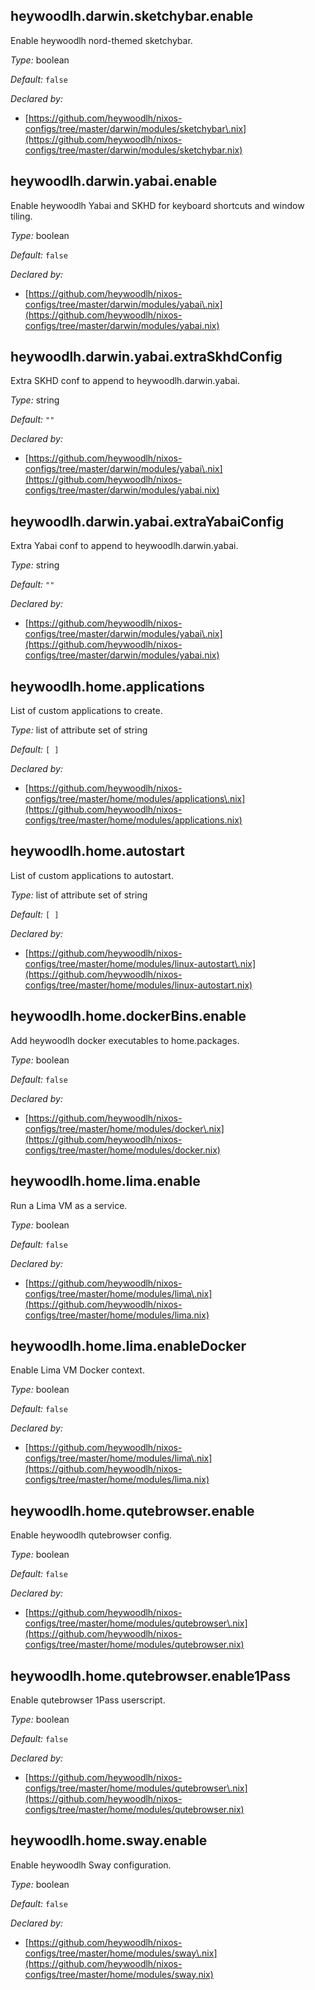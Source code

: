 ## heywoodlh\.darwin\.sketchybar\.enable

Enable heywoodlh nord-themed sketchybar\.



*Type:*
boolean



*Default:*
` false `

*Declared by:*
 - [https://github.com/heywoodlh/nixos-configs/tree/master/darwin/modules/sketchybar\.nix](https://github.com/heywoodlh/nixos-configs/tree/master/darwin/modules/sketchybar.nix)



## heywoodlh\.darwin\.yabai\.enable



Enable heywoodlh Yabai and SKHD for keyboard shortcuts and window tiling\.



*Type:*
boolean



*Default:*
` false `

*Declared by:*
 - [https://github.com/heywoodlh/nixos-configs/tree/master/darwin/modules/yabai\.nix](https://github.com/heywoodlh/nixos-configs/tree/master/darwin/modules/yabai.nix)



## heywoodlh\.darwin\.yabai\.extraSkhdConfig



Extra SKHD conf to append to heywoodlh\.darwin\.yabai\.



*Type:*
string



*Default:*
` "" `

*Declared by:*
 - [https://github.com/heywoodlh/nixos-configs/tree/master/darwin/modules/yabai\.nix](https://github.com/heywoodlh/nixos-configs/tree/master/darwin/modules/yabai.nix)



## heywoodlh\.darwin\.yabai\.extraYabaiConfig



Extra Yabai conf to append to heywoodlh\.darwin\.yabai\.



*Type:*
string



*Default:*
` "" `

*Declared by:*
 - [https://github.com/heywoodlh/nixos-configs/tree/master/darwin/modules/yabai\.nix](https://github.com/heywoodlh/nixos-configs/tree/master/darwin/modules/yabai.nix)



## heywoodlh\.home\.applications



List of custom applications to create\.



*Type:*
list of attribute set of string



*Default:*
` [ ] `

*Declared by:*
 - [https://github.com/heywoodlh/nixos-configs/tree/master/home/modules/applications\.nix](https://github.com/heywoodlh/nixos-configs/tree/master/home/modules/applications.nix)



## heywoodlh\.home\.autostart



List of custom applications to autostart\.



*Type:*
list of attribute set of string



*Default:*
` [ ] `

*Declared by:*
 - [https://github.com/heywoodlh/nixos-configs/tree/master/home/modules/linux-autostart\.nix](https://github.com/heywoodlh/nixos-configs/tree/master/home/modules/linux-autostart.nix)



## heywoodlh\.home\.dockerBins\.enable



Add heywoodlh docker executables to home\.packages\.



*Type:*
boolean



*Default:*
` false `

*Declared by:*
 - [https://github.com/heywoodlh/nixos-configs/tree/master/home/modules/docker\.nix](https://github.com/heywoodlh/nixos-configs/tree/master/home/modules/docker.nix)



## heywoodlh\.home\.lima\.enable



Run a Lima VM as a service\.



*Type:*
boolean



*Default:*
` false `

*Declared by:*
 - [https://github.com/heywoodlh/nixos-configs/tree/master/home/modules/lima\.nix](https://github.com/heywoodlh/nixos-configs/tree/master/home/modules/lima.nix)



## heywoodlh\.home\.lima\.enableDocker



Enable Lima VM Docker context\.



*Type:*
boolean



*Default:*
` false `

*Declared by:*
 - [https://github.com/heywoodlh/nixos-configs/tree/master/home/modules/lima\.nix](https://github.com/heywoodlh/nixos-configs/tree/master/home/modules/lima.nix)



## heywoodlh\.home\.qutebrowser\.enable



Enable heywoodlh qutebrowser config\.



*Type:*
boolean



*Default:*
` false `

*Declared by:*
 - [https://github.com/heywoodlh/nixos-configs/tree/master/home/modules/qutebrowser\.nix](https://github.com/heywoodlh/nixos-configs/tree/master/home/modules/qutebrowser.nix)



## heywoodlh\.home\.qutebrowser\.enable1Pass



Enable qutebrowser 1Pass userscript\.



*Type:*
boolean



*Default:*
` false `

*Declared by:*
 - [https://github.com/heywoodlh/nixos-configs/tree/master/home/modules/qutebrowser\.nix](https://github.com/heywoodlh/nixos-configs/tree/master/home/modules/qutebrowser.nix)



## heywoodlh\.home\.sway\.enable



Enable heywoodlh Sway configuration\.



*Type:*
boolean



*Default:*
` false `

*Declared by:*
 - [https://github.com/heywoodlh/nixos-configs/tree/master/home/modules/sway\.nix](https://github.com/heywoodlh/nixos-configs/tree/master/home/modules/sway.nix)


